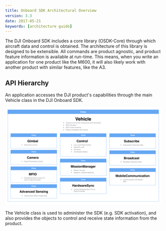 ```yaml
---
title: Onboard SDK Architectural Overview 
version: 3.3
date: 2017-05-21
keywords: [architecture guide]
---
```


The DJI Onboard SDK includes a core library (OSDK-Core) through which aircraft data and control is obtained. The architecture of this library is designed to be extensible. All commands are product agnostic, and product feature information is available at run-time. This means, when you write an application for one product like the M600, it will also likely work with another product with similar features, like the A3.

## API Hierarchy

An application accesses the DJI product's capabilities through the main Vehicle class in the DJI Onboard SDK. 

![Software Architecture](../images/common/OnboardSDKArchitecture.png)

The Vehicle class is used to administer the SDK (e.g. SDK activation), and also provides the objects to control and receive state information from the product.

